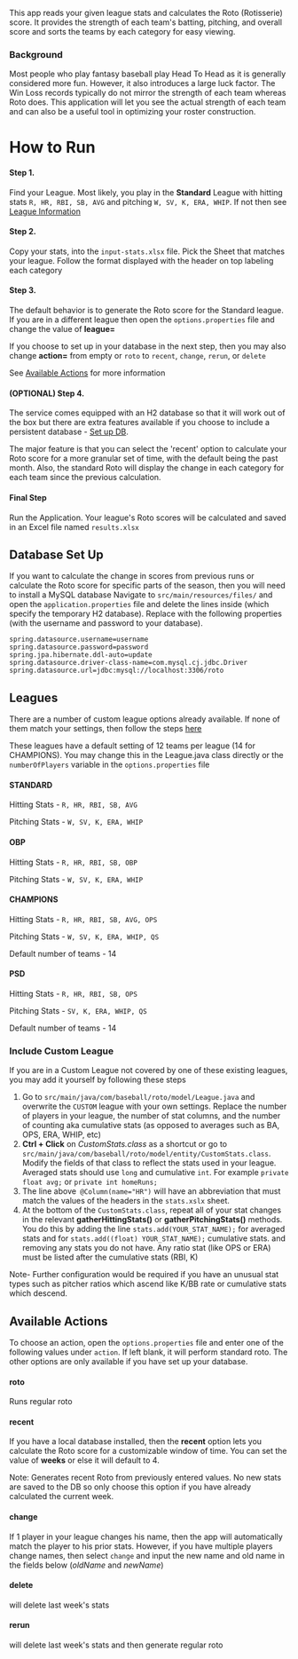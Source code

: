 This app reads your given league stats and calculates the Roto (Rotisserie) score. It provides the strength of each team's batting, pitching, and overall score and sorts the teams by each category for easy viewing. 


### Background
Most people who play fantasy baseball play Head To Head as it is generally considered more fun. However, it also introduces a large luck factor. The Win Loss records typically do not mirror the strength of each team whereas Roto does. This application will let you see the actual strength of each team and can also be a useful tool in optimizing your roster construction.

# How to Run


#### Step 1.
Find your League. Most likely, you play in the **Standard** League with hitting stats ```R, HR, RBI, SB, AVG``` and pitching `W, SV, K, ERA, WHIP`. If not then see
[League Information](#Leagues)

#### Step 2.
Copy your stats, into the ```input-stats.xlsx``` file. Pick the Sheet that matches your league. Follow the format displayed with the header on top labeling each category


#### Step 3. 
The default behavior is to generate the Roto score for the Standard league. If you are in a different league then open the `options.properties` file and change the value of **league=**

If you choose to set up in your database in the next step, then you may also change **action=** from empty or `roto` to `recent`, `change`, `rerun`, or `delete`

See [Available Actions](#Available-Actions) for more information

#### (OPTIONAL) Step 4.
The service comes equipped with an H2 database so that it will work out of the box but there are extra features available if you choose to include a persistent database - [Set up DB](#database-set-up). 

The major feature is that you can select the 'recent' option to calculate your Roto score for a more granular set of time, with the default being the past month.
Also, the standard Roto will display the change in each category for each team since the previous calculation.


#### Final Step
Run the Application. Your league's Roto scores will be calculated and saved in an Excel file named `results.xlsx` 


## Database Set Up
If you want to calculate the change in scores from previous runs or calculate the Roto score for specific parts of the season, then you will need to install a MySQL database
Navigate to `src/main/resources/files/` and open the `application.properties` file and delete the lines inside (which specify the temporary H2 database). Replace with the following properties (with the username and password to your database).


    spring.datasource.username=username
    spring.datasource.password=password
    spring.jpa.hibernate.ddl-auto=update
    spring.datasource.driver-class-name=com.mysql.cj.jdbc.Driver
    spring.datasource.url=jdbc:mysql://localhost:3306/roto



## Leagues
There are a number of custom league options already available. If none of them match your settings, then follow the steps [here](#Include-Custom-League) 

These leagues have a default setting of 12 teams per league (14 for CHAMPIONS). You may change this in the League.java class directly or the `numberOfPlayers` variable in the `options.properties` file
#### STANDARD
Hitting Stats - `R, HR, RBI, SB, AVG`

Pitching Stats - `W, SV, K, ERA, WHIP`

#### OBP
Hitting Stats - `R, HR, RBI, SB, OBP`

Pitching Stats - `W, SV, K, ERA, WHIP`

#### CHAMPIONS
Hitting Stats - `R, HR, RBI, SB, AVG, OPS`

Pitching Stats - `W, SV, K, ERA, WHIP, QS`

Default number of teams - 14

#### PSD
Hitting Stats - `R, HR, RBI, SB, OPS`

Pitching Stats - `SV, K, ERA, WHIP, QS`

Default number of teams - 14

### Include Custom League
If you are in a Custom League not covered by one of these existing leagues, you may add it yourself by following these steps
1. Go to `src/main/java/com/baseball/roto/model/League.java` and overwrite the `CUSTOM` league with your own settings. Replace the number of players in your league, the number of stat columns, and the number of counting aka cumulative stats (as opposed to averages such as BA, OPS, ERA, WHIP, etc)
2. **Ctrl + Click** on _CustomStats.class_ as a shortcut or go to `src/main/java/com/baseball/roto/model/entity/CustomStats.class`. Modify the fields of that class to reflect the stats used in your league. Averaged stats should use `long` and cumulative `int`. For example `private float avg;` or  `private int homeRuns;` 
3. The line above` @Column(name="HR")` will have an abbreviation that must match the values of the headers in the `stats.xslx` sheet.
4. At the bottom of the `CustomStats.class`, repeat all of your stat changes in the relevant **gatherHittingStats()** or **gatherPitchingStats()** methods. You do this by adding the line `stats.add(YOUR_STAT_NAME);` for averaged stats and for `stats.add((float) YOUR_STAT_NAME);` cumulative stats. and removing any stats you do not have. Any ratio stat (like OPS or ERA) must be listed after the cumulative stats (RBI, K)

Note- Further configuration would be required if you have an unusual stat types such as pitcher ratios which ascend like K/BB rate or cumulative stats which descend.

## Available Actions
To choose an action, open the `options.properties` file and enter one of the following values under `action`. If left blank, it will perform standard roto. The other options are only available if you have set up your database.
#### roto 

Runs regular roto

#### recent

If you have a local database installed, then the **recent** option lets you calculate the Roto score for a customizable window of time. You can set the value of **weeks** or else it will default to 4. 

Note: Generates recent Roto from previously entered values. No new stats are saved to the DB so only choose this option if you have already calculated the current week.

#### change

If 1 player in your league changes his name, then the app will automatically match the player to his prior stats. However, if you have multiple players change names, then select `change` and input the new name and old name in the fields below (_oldName_ and _newName_)

#### delete
will delete last week's stats

#### rerun
will delete last week's stats and then generate regular roto
